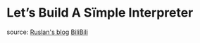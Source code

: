 # Let’s Build A Sïmple Interpreter
source:
[Ruslan's blog](https://ruslanspivak.com/)
[BiliBili](https://www.bilibili.com/video/BV1cE411f78c)